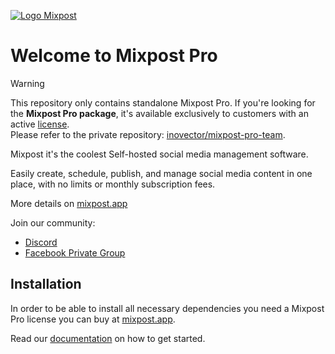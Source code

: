 
[<img src="./art/logo.svg" alt="Logo Mixpost" />](https://mixpost.app)


# Welcome to Mixpost Pro

> [!WARNING]
> This repository only contains standalone Mixpost Pro.
> If you're looking for the **Mixpost Pro package**, it's available exclusively to customers with an active [license](https://mixpost.app/pricing?utm_source=github&utm_medium=pro-standalone).  
> Please refer to the private repository: <a href="https://github.com/inovector/mixpost-pro-team" rel="nofollow noreferrer">inovector/mixpost-pro-team</a>.

Mixpost it's the coolest Self-hosted social media management software. 

Easily create, schedule, publish, and manage social media content in one place, with no limits or monthly subscription fees. 

More details on [mixpost.app](https://mixpost.app/)

Join our community:

- [Discord](https://mixpost.app/discord)
- [Facebook Private Group](https://www.facebook.com/groups/getmixpost)

## Installation

In order to be able to install all necessary dependencies you need a Mixpost Pro license you can buy at [mixpost.app](https://mixpost.app/).

Read our [documentation](https://docs.mixpost.app/pro) on how to get started.